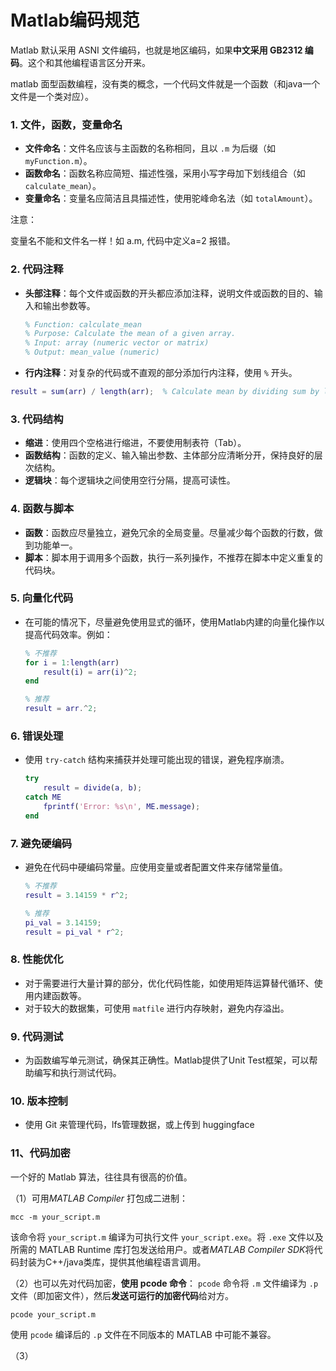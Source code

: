 # Matlab编码规范

Matlab 默认采用 ASNI 文件编码，也就是地区编码，如果**中文采用 GB2312 编码**。这个和其他编程语言区分开来。

matlab 面型函数编程，没有类的概念，一个代码文件就是一个函数（和java一个文件是一个类对应）。

### 1. **文件，函数，变量命名**

   - **文件命名**：文件名应该与主函数的名称相同，且以 `.m` 为后缀（如 `myFunction.m`）。
   - **函数命名**：函数名称应简短、描述性强，采用小写字母加下划线组合（如 `calculate_mean`）。
   - **变量命名**：变量名应简洁且具描述性，使用驼峰命名法（如 `totalAmount`）。

注意：

变量名不能和文件名一样！如 a.m, 代码中定义a=2 报错。

### 2. **代码注释**

   - **头部注释**：每个文件或函数的开头都应添加注释，说明文件或函数的目的、输入和输出参数等。
     ```matlab
     % Function: calculate_mean
     % Purpose: Calculate the mean of a given array.
     % Input: array (numeric vector or matrix)
     % Output: mean_value (numeric)
     ```
   - **行内注释**：对复杂的代码或不直观的部分添加行内注释，使用 `%` 开头。

```matlab
result = sum(arr) / length(arr);  % Calculate mean by dividing sum by length
```

### 3. **代码结构**
   - **缩进**：使用四个空格进行缩进，不要使用制表符（Tab）。
   - **函数结构**：函数的定义、输入输出参数、主体部分应清晰分开，保持良好的层次结构。
   - **逻辑块**：每个逻辑块之间使用空行分隔，提高可读性。

### 4. **函数与脚本**
   - **函数**：函数应尽量独立，避免冗余的全局变量。尽量减少每个函数的行数，做到功能单一。
   - **脚本**：脚本用于调用多个函数，执行一系列操作，不推荐在脚本中定义重复的代码块。

### 5. **向量化代码**
   - 在可能的情况下，尽量避免使用显式的循环，使用Matlab内建的向量化操作以提高代码效率。例如：
     ```matlab
     % 不推荐
     for i = 1:length(arr)
         result(i) = arr(i)^2;
     end
     
     % 推荐
     result = arr.^2;
     ```

### 6. **错误处理**
   - 使用 `try-catch` 结构来捕获并处理可能出现的错误，避免程序崩溃。
     ```matlab
     try
         result = divide(a, b);
     catch ME
         fprintf('Error: %s\n', ME.message);
     end
     ```

### 7. **避免硬编码**
   - 避免在代码中硬编码常量。应使用变量或者配置文件来存储常量值。
     ```matlab
     % 不推荐
     result = 3.14159 * r^2;
     
     % 推荐
     pi_val = 3.14159;
     result = pi_val * r^2;
     ```

### 8. **性能优化**
   - 对于需要进行大量计算的部分，优化代码性能，如使用矩阵运算替代循环、使用内建函数等。
   - 对于较大的数据集，可使用 `matfile` 进行内存映射，避免内存溢出。

### 9. **代码测试**
   - 为函数编写单元测试，确保其正确性。Matlab提供了Unit Test框架，可以帮助编写和执行测试代码。

### 10. **版本控制**

   - 使用 Git 来管理代码，lfs管理数据，或上传到 huggingface

### 11、代码加密

一个好的 Matlab 算法，往往具有很高的价值。

（1）可用*MATLAB Compiler* 打包成二进制：

```
mcc -m your_script.m
```

该命令将 `your_script.m` 编译为可执行文件 `your_script.exe`。将 `.exe` 文件以及所需的 MATLAB Runtime 库打包发送给用户。或者*MATLAB Compiler SDK*将代码封装为C++/java类库，提供其他编程语言调用。

（2）也可以先对代码加密，**使用 pcode 命令**：
`pcode` 命令将 `.m` 文件编译为 `.p` 文件（即加密文件），然后**发送可运行的加密代码**给对方。

```
pcode your_script.m
```

使用 `pcode` 编译后的 `.p` 文件在不同版本的 MATLAB 中可能不兼容。

（3）



